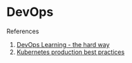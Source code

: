 # DevOps

References

1. [DevOps Learning - the hard way](https://trello.com/b/ZFVZz4Cd/devops-learning-the-hard-way)
2. [Kubernetes production best practices](https://learnk8s.io/production-best-practices)
